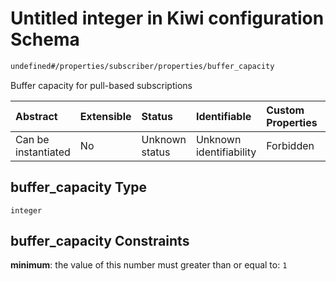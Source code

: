 # Untitled integer in Kiwi configuration Schema

```txt
undefined#/properties/subscriber/properties/buffer_capacity
```

Buffer capacity for pull-based subscriptions

| Abstract            | Extensible | Status         | Identifiable            | Custom Properties | Additional Properties | Access Restrictions | Defined In                                                                      |
| :------------------ | :--------- | :------------- | :---------------------- | :---------------- | :-------------------- | :------------------ | :------------------------------------------------------------------------------ |
| Can be instantiated | No         | Unknown status | Unknown identifiability | Forbidden         | Allowed               | none                | [configuration.schema.json\*](configuration.schema.json "open original schema") |

## buffer\_capacity Type

`integer`

## buffer\_capacity Constraints

**minimum**: the value of this number must greater than or equal to: `1`
